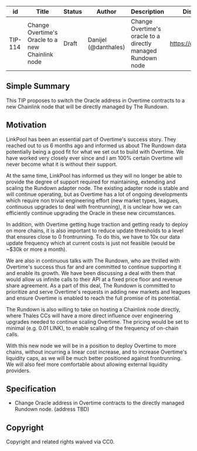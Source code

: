 | id | Title | Status | Author | Description | Discussions to | Created |
| ----------- | ----------- | ----------- | ----------- | ----------- | ----------- | ----------- |
| TIP-114 | Change Overtime's Oracle to a new Chainlink node | Draft | Danijel (@danthales) | Change Overtime's oracle to a directly managed Rundown node| https://discord.gg/thales | 2022-12-17
 
## Simple Summary
 
This TIP proposes to switch the Oracle address in Overtime contracts to a new Chainlink node that will be directly managed by The Rundown.
 
## Motivation

LinkPool has been an essential part of Overtime's success story. They reached out to us 6 months ago and informed us about The Rundown data potentially being a good fit for what we set out to build with Overtime. We have worked very closely ever since and I am 100% certain Overtime will never become what it is without their support.

At the same time, LinkPool has informed us they will no longer be able to provide the degree of support required for maintaining, extending and scaling the Rundown adapter node. The existing adapter node is stable and will continue operating, but as Overtime has a lot of ongoing developments which require non trivial engineering effort (new market types, leagues, continuous upgrades to deal with frontrunning), it is unclear how we can efficiently continue upgrading the Oracle in these new circumstances.

In addition, with Overtime getting huge traction and getting ready to deploy on more chains, it is also important to reduce update thresholds to a level that ensures close to 0 frontrunning. To do this, we have to 10x our data update frequency which at current costs is just not feasible (would be ~$30k or more a month).

We are also in continuous talks with The Rundown, who are thrilled with Overtime's success thus far and are committed to continue supporting it and enable its growth. We have been discussing a deal with them that would allow us infinite calls to their API at a fixed price floor and revenue share agreement. As a part of this deal, The Rundown is committed to prioritize and serve Overtime's requests in adding new markets and leagues and ensure Overtime is enabled to reach the full promise of its potential.

The Rundown is also willing to take on hosting a Chainlink node directly, where Thales CCs will have a more direct influence over engineering upgrades needed to continue scaling Overtime. The pricing would be set to minimal (e.g. 0.01 LINK), to enable scaling of the frequency of on-chain calls.

With this new node we will be in a position to deploy Overtime to more chains, without incurring a linear cost increase, and to increase Overtime's liquidity caps, as we will be much better positioned against frontrunning. We will also feel more comfortable about allowing external liquidity providers.

## Specification
 
- Change Oracle address in Overtime contracts to the directly managed Rundown node. (address TBD)
  
## Copyright
 
Copyright and related rights waived via CC0.

